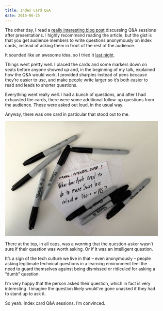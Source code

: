 ```yaml
---
title: Index Card Q&A
date: 2015-06-25
---
```


The other day, I read a [really interesting blog post](http://blog.valerieaurora.org/2015/06/23/ban-boring-mike-based-qa-sessions-and-use-index-cards-instead/) discussing Q&amp;A sessions after presentations. I highly recommend reading the article, but the gist is that you get audience members to write questions anonymously on index cards, instead of asking them in front of the rest of the audience.

It sounded like an awesome idea, so I tried it [last night](http://www.meetup.com/Brooklyn-Swift-Developers/events/223159208/).

Things went pretty well. I placed the cards and some markers down on seats before anyone showed up and, in the beginning of my talk, explained how the Q&amp;A would work. I provided sharpies instead of pens because they’re easier to use, and make people write larger so it’s both easier to read and leads to shorter questions.

Everything went really well. I had a bunch of questions, and after I had exhausted the cards, there were some additional follow-up questions from the audience. These were asked out loud, in the usual way.

Anyway, there was one card in particular that stood out to me.

![](indexcard.jpg)

There at the top, in all caps, was a _warning_ that the question-asker wasn’t sure if their question was worth asking. Or if it was an intelligent question.

It’s a sign of the tech culture we live in that – even anonymously – people asking legitimate technical questions in a learning environment feel the need to guard themselves against being dismissed or ridiculed for asking a “dumb” question.

I’m very happy that the person asked their question, which in fact is very interesting. I imagine the question likely would’ve gone unasked if they had to stand up to ask it.

So yeah. Index card Q&A sessions. I’m convinced.
